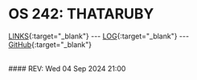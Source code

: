 ---
---
# OS 242: THATARUBY
[LINKS](LINKS/){:target="_blank"} --- [LOG](TXT/mylog.txt){:target="_blank"} --- [GitHub](https://github.com/thataruby/os242/){:target="_blank"}

<br>
#### REV: Wed 04 Sep 2024 21:00
<br>
